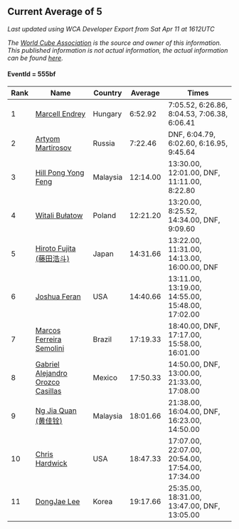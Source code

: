 ## Current Average of 5

*Last updated using WCA Developer Export from Sat Apr 11 at 1612UTC*

*The [World Cube Association](https://www.worldcubeassociation.org) is the source and owner of this information. This published information is not actual information, the actual information can be found [here](https://www.worldcubeassociation.org/results).*

#### EventId = 555bf

|Rank|Name|Country|Average|Times|  
|--|--|--|--|--|  
|1|[Marcell Endrey](https://www.worldcubeassociation.org/persons/2007ENDR01)|Hungary|6:52.92|7:05.52, 6:26.86, 8:04.53, 7:06.38, 6:06.41|  
|2|[Artyom Martirosov](https://www.worldcubeassociation.org/persons/2016MART29)|Russia|7:22.46|DNF, 6:04.79, 6:02.60, 6:16.95, 9:45.64|  
|3|[Hill Pong Yong Feng](https://www.worldcubeassociation.org/persons/2017FENG10)|Malaysia|12:14.00|13:30.00, 12:01.00, DNF, 11:11.00, 8:22.80|  
|4|[Witali Bułatow](https://www.worldcubeassociation.org/persons/2015BUAT01)|Poland|12:21.20|13:20.00, 8:25.52, 14:34.00, DNF, 9:09.60|  
|5|[Hiroto Fujita (藤田浩斗)](https://www.worldcubeassociation.org/persons/2012FUJI01)|Japan|14:31.66|13:22.00, 11:31.00, 14:13.00, 16:00.00, DNF|  
|6|[Joshua Feran](https://www.worldcubeassociation.org/persons/2011FERA01)|USA|14:40.66|13:11.00, 13:19.00, 14:55.00, 15:48.00, 17:02.00|  
|7|[Marcos Ferreira Semolini](https://www.worldcubeassociation.org/persons/2017SEMO02)|Brazil|17:19.33|18:40.00, DNF, 17:17.00, 15:58.00, 16:01.00|  
|8|[Gabriel Alejandro Orozco Casillas](https://www.worldcubeassociation.org/persons/2008CASI01)|Mexico|17:50.33|14:50.00, DNF, 13:00.00, 21:33.00, 17:08.00|  
|9|[Ng Jia Quan (黄佳铨)](https://www.worldcubeassociation.org/persons/2015QUAN03)|Malaysia|18:01.66|21:38.00, 16:04.00, DNF, 16:23.00, 14:50.00|  
|10|[Chris Hardwick](https://www.worldcubeassociation.org/persons/2003HARD01)|USA|18:47.33|17:07.00, 22:07.00, 20:54.00, 17:54.00, 17:34.00|  
|11|[DongJae Lee](https://www.worldcubeassociation.org/persons/2018LEED01)|Korea|19:17.66|25:35.00, 18:31.00, 13:47.00, DNF, 13:05.00|  
